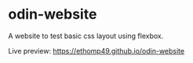 # odin-website

A website to test basic css layout using flexbox.

Live preview: https://ethomp49.github.io/odin-website